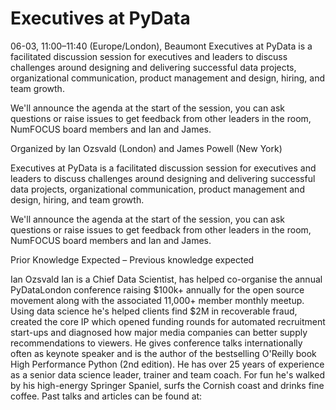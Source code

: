 # Executives at PyData

06-03, 11:00–11:40 (Europe/London), Beaumont 
Executives at PyData is a facilitated discussion session for executives and leaders to discuss challenges around designing and delivering successful data projects, organizational communication, product management and design, hiring, and team growth.

We'll announce the agenda at the start of the session, you can ask questions or raise issues to get feedback from other leaders in the room, NumFOCUS board members and Ian and James.

Organized by Ian Ozsvald (London) and James Powell (New York)

Executives at PyData is a facilitated discussion session for executives and leaders to discuss challenges around designing and delivering successful data projects, organizational communication, product management and design, hiring, and team growth.

We'll announce the agenda at the start of the session, you can ask questions or raise issues to get feedback from other leaders in the room, NumFOCUS board members and Ian and James.

Prior Knowledge Expected –
Previous knowledge expected


Ian Ozsvald
Ian is a Chief Data Scientist, has helped co-organise the annual PyDataLondon conference raising $100k+ annually for the open source movement along with the associated 11,000+ member monthly meetup. Using data science he's helped clients find $2M in recoverable fraud, created the core IP which opened funding rounds for automated recruitment start-ups and diagnosed how major media companies can better supply recommendations to viewers. He gives conference talks internationally often as keynote speaker and is the author of the bestselling O'Reilly book High Performance Python (2nd edition). He has over 25 years of experience as a senior data science leader, trainer and team coach. For fun he's walked by his high-energy Springer Spaniel, surfs the Cornish coast and drinks fine coffee. Past talks and articles can be found at: